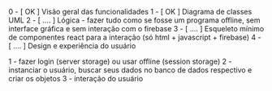 0 -	[  OK  ]	Visão geral das funcionalidades
1 -	[  OK  ]	Diagrama de classes UML
2 -	[ .... ]	Lógica - fazer tudo como se fosse um programa offline, sem interface gráfica e sem interação com o firebase
3 -	[ .... ]	Esqueleto mínimo de componentes react para a interação (só html + javascript + firebase)
4 -	[ .... ]	Design e experiência do usuário


1 - fazer login (server storage) ou usar offline (session storage)
2 - instanciar o usuário, buscar seus dados no banco de dados respectivo e criar os objetos
3 - interação do usuário